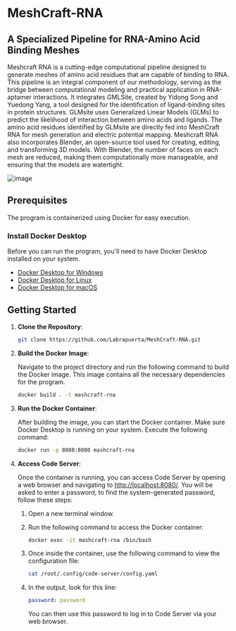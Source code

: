 # MeshCraft-RNA
## A Specialized Pipeline for RNA-Amino Acid Binding Meshes
Meshcraft RNA is a cutting-edge computational pipeline designed to generate meshes of amino acid residues that are capable of binding to RNA. This pipeline is an integral component of our methodology, serving as the bridge between computational modeling and practical application in RNA-aptamer interactions. 
It integrates GMLSite, created by Yidong Song and Yuedong Yang, a tool designed for the identification of ligand-binding sites in protein structures. GLMsite uses Generalized Linear Models (GLMs) to predict the likelihood of interaction between amino acids and ligands. The amino acid residues identified by GLMsite are directly fed into MeshCraft RNA for mesh generation and electric potential mapping.
Meshcraft RNA also incorporates Blender, an open-source tool used  for creating, editing, and transforming 3D models. With Blender, the number of faces on each mesh are reduced, making them computationally more manageable, and ensuring that the models are watertight.

![image](https://github.com/Labrapuerta/MeshCraft-RNA/assets/69869351/1a5e4a32-e1b1-41ac-b16b-86a05ce567b6)




## Prerequisites
The program is containerized using Docker for easy execution.

### Install Docker Desktop
Before you can run the program, you'll need to have Docker Desktop installed on your system.
- [Docker Desktop for Windows](https://docs.docker.com/desktop/install/windows-install/)
- [Docker Desktop for Linux](https://docs.docker.com/desktop/install/linux-install/)
- [Docker Desktop for macOS](https://docs.docker.com/desktop/install/mac-install/)

## Getting Started
1. **Clone the Repository**:

   ```bash
   git clone https://github.com/Labrapuerta/MeshCraft-RNA.git
   ```

2. **Build the Docker Image**:

   Navigate to the project directory and run the following command to build the Docker image. This image contains all the necessary dependencies for the program.

   ```bash
   docker build . -t mashcraft-rna
   ```
3. **Run the Docker Container**:

   After building the image, you can start the Docker container. Make sure Docker Desktop is running on your system. Execute the following command:

   ```bash
   docker run -p 8080:8080 mashcraft-rna
   ```
4. **Access Code Server**:

   Once the container is running, you can access Code Server by opening a web browser and navigating to [http://localhost:8080/](http://localhost:8080/). 
    You will be asked to enter a password, to find the system-generated password, follow these steps:
   
    1. Open a new terminal window.
    2. Run the following command to access the Docker container:

        ```bash
        docker exec -it mashcraft-rna /bin/bash
        ```

    3. Once inside the container, use the following command to view the configuration file:

         ```bash
         cat /root/.config/code-server/config.yaml
         ```

    4. In the output, look for this line:

       ```yaml
       password: password
       ```
       
       You can then use this password to log in to Code Server via your web browser.
 
